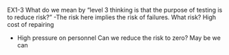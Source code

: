  EX1-3
  What do we mean by “level 3 thinking is that the purpose of testing is
to reduce risk?”
-The risk here implies the risk of failures.
What risk?	High cost of repairing
- High pressure on personnel
Can we reduce the risk to zero? May be we can
